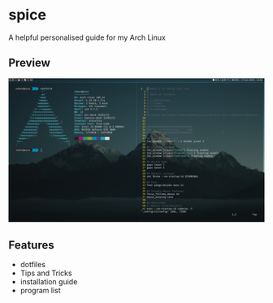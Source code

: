 # spice
A helpful personalised guide for my Arch Linux


## Preview
![desktop preview](preview.png)

## Features

* dotfiles
* Tips and Tricks 
* installation guide
* program list


